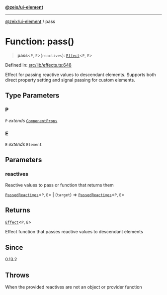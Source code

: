 [**@zeix/ui-element**](../README.md)

***

[@zeix/ui-element](../globals.md) / pass

# Function: pass()

> **pass**\<`P`, `E`\>(`reactives`): [`Effect`](../type-aliases/Effect.md)\<`P`, `E`\>

Defined in: [src/lib/effects.ts:648](https://github.com/zeixcom/ui-element/blob/dca68975dbf6990768dc34ee0f32fba5091cee2d/src/lib/effects.ts#L648)

Effect for passing reactive values to descendant elements.
Supports both direct property setting and signal passing for custom elements.

## Type Parameters

### P

`P` *extends* [`ComponentProps`](../type-aliases/ComponentProps.md)

### E

`E` *extends* `Element`

## Parameters

### reactives

Reactive values to pass or function that returns them

[`PassedReactives`](../type-aliases/PassedReactives.md)\<`P`, `E`\> | (`target`) => [`PassedReactives`](../type-aliases/PassedReactives.md)\<`P`, `E`\>

## Returns

[`Effect`](../type-aliases/Effect.md)\<`P`, `E`\>

Effect function that passes reactive values to descendant elements

## Since

0.13.2

## Throws

When the provided reactives are not an object or provider function
